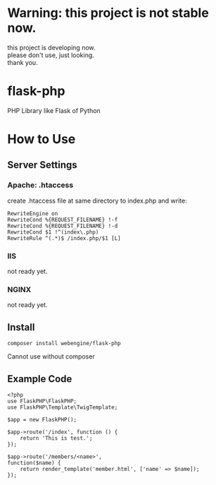 # Warning: this project is not stable now.
this project is developing now.  
please don't use, just looking.  
thank you.


# flask-php
PHP Library like Flask of Python

# How to Use

## Server Settings

### Apache: .htaccess
create .htaccess file at same directory to index.php and write:

    RewriteEngine on
    RewriteCond %{REQUEST_FILENAME} !-f
    RewriteCond %{REQUEST_FILENAME} !-d
    RewriteCond $1 !^(index\.php)
    RewriteRule ^(.*)$ /index.php/$1 [L]

### IIS
not ready yet.

### NGINX
not ready yet.

## Install

    composer install webengine/flask-php

Cannot use without composer

## Example Code

    <?php
    use FlaskPHP\FlaskPHP;
    use FlaskPHP\Template\TwigTemplate;
    
    $app = new FlaskPHP();
    
    $app->route('/index', function () {
        return 'This is test.';
    });
    
    $app->route('/members/<name>',
    function($name) {
        return render_template('member.html', ['name' => $name]);
    });
